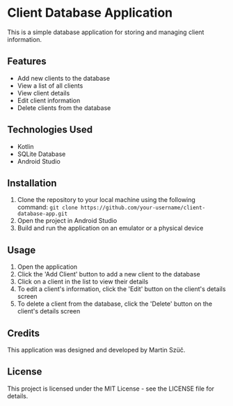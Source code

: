 # Client Database Application

This is a simple database application for storing and managing client information.

## Features
- Add new clients to the database
- View a list of all clients
- View client details
- Edit client information
- Delete clients from the database

## Technologies Used
- Kotlin
- SQLite Database
- Android Studio

## Installation
1. Clone the repository to your local machine using the following command:
`git clone https://github.com/your-username/client-database-app.git`
2. Open the project in Android Studio
3. Build and run the application on an emulator or a physical device

## Usage
1. Open the application
2. Click the 'Add Client' button to add a new client to the database
3. Click on a client in the list to view their details
4. To edit a client's information, click the 'Edit' button on the client's details screen
5. To delete a client from the database, click the 'Delete' button on the client's details screen

## Credits
This application was designed and developed by Martin Szüč.

## License
This project is licensed under the MIT License - see the LICENSE file for details.
